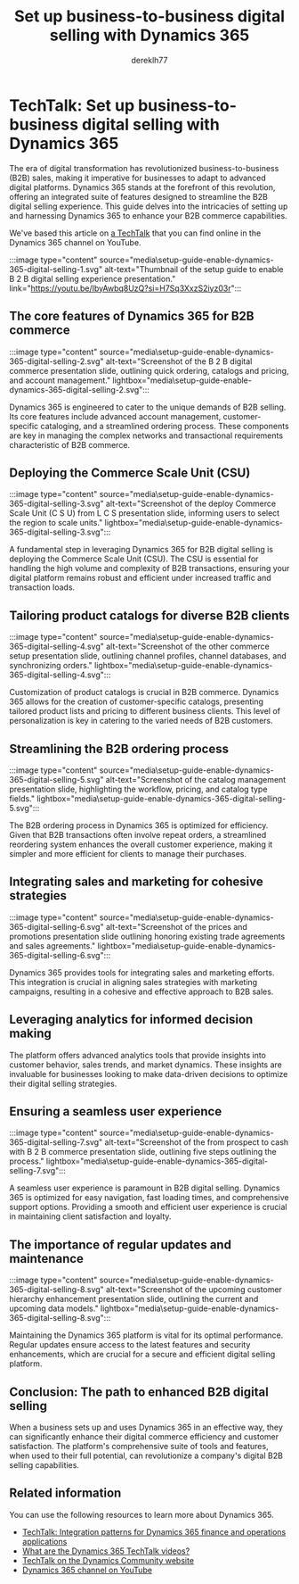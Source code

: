 ﻿---
title: Set up business-to-business digital selling with Dynamics 365
description: Learn about the intricacies of setting and harnessing Dynamics 365 to enhance your B2B commerce capabilities, including deploying the Commerce Scale Unit.
author: dereklh77
ms.author: edupont
ms.topic: conceptual
ms.date: 02/21/2024
ai-usage: ai-assisted
---

# TechTalk: Set up business-to-business digital selling with Dynamics 365

The era of digital transformation has revolutionized business-to-business (B2B) sales, making it imperative for businesses to adapt to advanced digital platforms. Dynamics 365 stands at the forefront of this revolution, offering an integrated suite of features designed to streamline the B2B digital selling experience. This guide delves into the intricacies of setting up and harnessing Dynamics 365 to enhance your B2B commerce capabilities.

We've based this article on [a TechTalk](https://youtu.be/IbyAwbq8UzQ?si=H7Sq3XxzS2iyz03r) that you can find online in the Dynamics 365 channel on YouTube.  

:::image type="content" source="media\setup-guide-enable-dynamics-365-digital-selling-1.svg" alt-text="Thumbnail of the setup guide to enable B 2 B digital selling experience presentation." link="https://youtu.be/IbyAwbq8UzQ?si=H7Sq3XxzS2iyz03r":::

## The core features of Dynamics 365 for B2B commerce

:::image type="content" source="media\setup-guide-enable-dynamics-365-digital-selling-2.svg" alt-text="Screenshot of the B 2 B digital commerce presentation slide, outlining quick ordering, catalogs and pricing, and account management." lightbox="media\setup-guide-enable-dynamics-365-digital-selling-2.svg":::

Dynamics 365 is engineered to cater to the unique demands of B2B selling. Its core features include advanced account management, customer-specific cataloging, and a streamlined ordering process. These components are key in managing the complex networks and transactional requirements characteristic of B2B commerce.

## Deploying the Commerce Scale Unit (CSU)

:::image type="content" source="media\setup-guide-enable-dynamics-365-digital-selling-3.svg" alt-text="Screenshot of the deploy Commerce Scale Unit (C S U) from L C S presentation slide, informing users to select the region to scale units." lightbox="media\setup-guide-enable-dynamics-365-digital-selling-3.svg":::

A fundamental step in leveraging Dynamics 365 for B2B digital selling is deploying the Commerce Scale Unit (CSU). The CSU is essential for handling the high volume and complexity of B2B transactions, ensuring your digital platform remains robust and efficient under increased traffic and transaction loads.

## Tailoring product catalogs for diverse B2B clients

:::image type="content" source="media\setup-guide-enable-dynamics-365-digital-selling-4.svg" alt-text="Screenshot of the other commerce setup presentation slide, outlining channel profiles, channel databases, and synchronizing orders." lightbox="media\setup-guide-enable-dynamics-365-digital-selling-4.svg":::

Customization of product catalogs is crucial in B2B commerce. Dynamics 365 allows for the creation of customer-specific catalogs, presenting tailored product lists and pricing to different business clients. This level of personalization is key in catering to the varied needs of B2B customers.

## Streamlining the B2B ordering process

:::image type="content" source="media\setup-guide-enable-dynamics-365-digital-selling-5.svg" alt-text="Screenshot of the catalog management presentation slide, highlighting the workflow, pricing, and catalog type fields." lightbox="media\setup-guide-enable-dynamics-365-digital-selling-5.svg":::

The B2B ordering process in Dynamics 365 is optimized for efficiency. Given that B2B transactions often involve repeat orders, a streamlined reordering system enhances the overall customer experience, making it simpler and more efficient for clients to manage their purchases.

## Integrating sales and marketing for cohesive strategies

:::image type="content" source="media\setup-guide-enable-dynamics-365-digital-selling-6.svg" alt-text="Screenshot of the prices and promotions presentation slide outlining honoring existing trade agreements and sales agreements." lightbox="media\setup-guide-enable-dynamics-365-digital-selling-6.svg":::

Dynamics 365 provides tools for integrating sales and marketing efforts. This integration is crucial in aligning sales strategies with marketing campaigns, resulting in a cohesive and effective approach to B2B sales.

## Leveraging analytics for informed decision making

The platform offers advanced analytics tools that provide insights into customer behavior, sales trends, and market dynamics. These insights are invaluable for businesses looking to make data-driven decisions to optimize their digital selling strategies.

## Ensuring a seamless user experience

:::image type="content" source="media\setup-guide-enable-dynamics-365-digital-selling-7.svg" alt-text="Screenshot of the from prospect to cash with B 2 B commerce presentation slide, outlining five steps outlining the process." lightbox="media\setup-guide-enable-dynamics-365-digital-selling-7.svg":::

A seamless user experience is paramount in B2B digital selling. Dynamics 365 is optimized for easy navigation, fast loading times, and comprehensive support options. Providing a smooth and efficient user experience is crucial in maintaining client satisfaction and loyalty.

## The importance of regular updates and maintenance

:::image type="content" source="media\setup-guide-enable-dynamics-365-digital-selling-8.svg" alt-text="Screenshot of the upcoming customer hierarchy enhancement presentation slide, outlining the current and upcoming data models." lightbox="media\setup-guide-enable-dynamics-365-digital-selling-8.svg":::

Maintaining the Dynamics 365 platform is vital for its optimal performance. Regular updates ensure access to the latest features and security enhancements, which are crucial for a secure and efficient digital selling platform.

## Conclusion: The path to enhanced B2B digital selling

When a business sets up and uses Dynamics 365 in an effective way, they can significantly enhance their digital commerce efficiency and customer satisfaction. The platform's comprehensive suite of tools and features, when used to their full potential, can revolutionize a company's digital B2B selling capabilities.

## Related information

You can use the following resources to learn more about Dynamics 365.

- [TechTalk: Integration patterns for Dynamics 365 finance and operations applications](integrate-finance-operations-overview.md)
- [What are the Dynamics 365 TechTalk videos?](../roles/techtalk-videos.md)  
- [TechTalk on the Dynamics Community website](https://community.dynamics.com/videos/) 
- [Dynamics 365 channel on YouTube](https://www.youtube.com/channel/UC5QxCcXhFFixs1nfmOpJlvQ)  
